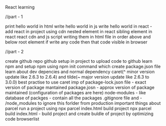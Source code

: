 React learning

//part - 1

print hello world in html
write hello world in js
write hello world in react - add react in project using cdn
nested element in react
sibling element in react
react cdn and js script writing them in html file in order
above and below root element if write any code then that code visible in browser

//part - 2

create github repo
github setup in project to upload code to github
learn npm and setup npm using npm init command which create package.json file
learn about dev depencies and normal dependency
caret(^ minor version update like 2.6.3 to 2.6.4) and tilde(~ major version update like 2.6.3 to 3.0.0)
best practise to use caret
imp of package-lock.json file - exact version of package mantained
package.josn - approx version of package maintained (configuration of packages are here)
node-modules - like database of packges - contain all the packages
.gitignore file and - /node_modules to ignore this forlder from production
important things about parcel
run a project using npx parcel index.html
build project npx parcel build index.html - build project and create buldle of project by optimizing code
browserlist
